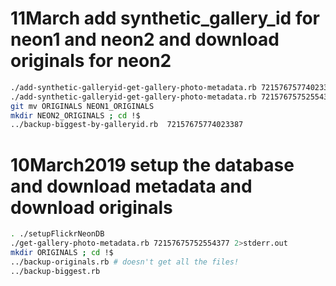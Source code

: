 # 11March add synthetic_gallery_id for neon1 and neon2 and download originals for neon2

```bash
./add-synthetic-galleryid-get-gallery-photo-metadata.rb 72157675774023387 2>neon2-add-galleryid-stderr.out &
./add-synthetic-galleryid-get-gallery-photo-metadata.rb 72157675752554377 2>neon1-add-galleryid-stderr.out &
git mv ORIGINALS NEON1_ORIGINALS
mkdir NEON2_ORIGINALS ; cd !$
../backup-biggest-by-galleryid.rb  72157675774023387
```

# 10March2019 setup the database and download metadata and download originals

```bash
. ./setupFlickrNeonDB
./get-gallery-photo-metadata.rb 72157675752554377 2>stderr.out
mkdir ORIGINALS ; cd !$
../backup-originals.rb # doesn't get all the files!
../backup-biggest.rb

```
